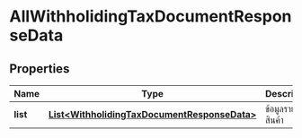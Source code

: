 

# AllWithholidingTaxDocumentResponseData

## Properties

Name | Type | Description | Notes
------------ | ------------- | ------------- | -------------
**list** | [**List&lt;WithholidingTaxDocumentResponseData&gt;**](WithholidingTaxDocumentResponseData.md) | ข้อมูลรายการสินค้า |  [optional]




